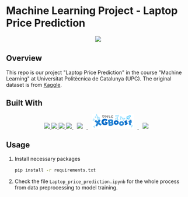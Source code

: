 # Machine Learning Project - Laptop Price Prediction
<div align="center">
<a href="https://www.fib.upc.edu/en">
<img src="https://www.fib.upc.edu/sites/fib/files/images/logo-fiblletres-upc-color.svg" height=100"/>
</a>
</div>

## Overview
This repo is our project "Laptop Price Prediction" in the course "Machine Learning" at Universitat Politècnica de Catalunya (UPC). The original dataset is from [Kaggle](https://www.kaggle.com/datasets/ayush12nagar/laptop-data-price-predition/data).

## Built With
<div align="center">
<a href="https://pandas.pydata.org/">
  <img src="https://upload.wikimedia.org/wikipedia/commons/e/ed/Pandas_logo.svg" height=40/>
</a>
<a href="https://numpy.org/">
  <img src="https://numpy.org/images/logo.svg" height=40/>
</a>
<a href="https://matplotlib.org/">
  <img src="https://matplotlib.org/_static/logo_light.svg" height=40/>
</a>
<a href="https://seaborn.pydata.org/">
  <img src="https://seaborn.pydata.org/_static/logo-wide-lightbg.svg" height=40/>
</a>
<a href="https://scikit-learn.org/stable/">
  <img src="https://scikit-learn.org/stable/_static/scikit-learn-logo-small.png" height=40 hspace=10/>
</a>
<a href="https://xgboost.readthedocs.io/en/stable/">
  <img src="https://raw.githubusercontent.com/dmlc/dmlc.github.io/master/img/logo-m/xgboost.png" height=40 hspace=10/>
</a>
<a href="https://joblib.readthedocs.io/en/stable/">
  <img src="https://joblib.readthedocs.io/en/latest/_static/joblib_logo.svg" height=40 hspace=10/>
</a>
</div>

## Usage
1. Install necessary packages
   ```sh
   pip install -r requirements.txt
   ```
3. Check the file `Laptop_price_prediction.ipynb` for the whole process from data preprocessing to model training.
